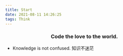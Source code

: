 ```yaml
---
title: Start
date: 2021-08-11 14:26:25
tags: Think
---
```


<center> <h3>Code the love to the world. </h3> </center>

- Knowledge is not confused.  知识不迷茫

